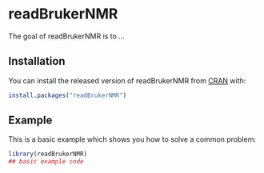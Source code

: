 
# readBrukerNMR

<!-- badges: start -->
<!-- badges: end -->

The goal of readBrukerNMR is to ...

## Installation

You can install the released version of readBrukerNMR from [CRAN](https://CRAN.R-project.org) with:

``` r
install.packages("readBrukerNMR")
```

## Example

This is a basic example which shows you how to solve a common problem:

``` r
library(readBrukerNMR)
## basic example code
```

